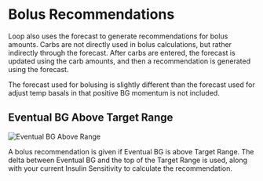 # Bolus Recommendations

Loop also uses the forecast to generate recommendations for bolus amounts. Carbs are not directly used in bolus calculations, but rather indirectly through the forecast. After carbs are entered, the forecast is updated using the carb amounts, and then a recommendation is generated using the forecast.

The forecast used for bolusing is slightly different than the forecast used for adjust temp basals in that positive BG momentum is not included.

## Eventual BG Above Target Range

![Eventual BG Above Range](img/bolus_eventual_above_range.png)

A bolus recommendation is given if Eventual BG is above Target Range.  The delta between Eventual BG and the top of the Target Range is used, along with your current Insulin Sensitivity to calculate the recommendation.
